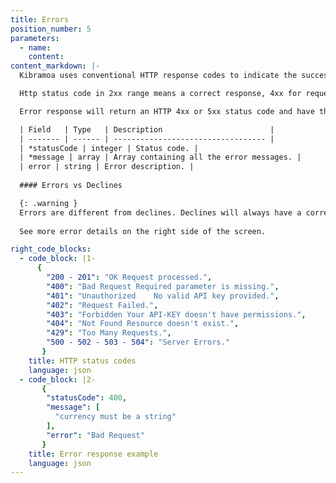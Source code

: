 ```yaml
---
title: Errors
position_number: 5
parameters:
  - name:
    content:
content_markdown: |-
  Kibramoa uses conventional HTTP response codes to indicate the success or failure of an API response. 

  Http status code in 2xx range means a correct response, 4xx for request validation, resources access, etc and 5xx indicate errors with Kibramoa servers (rarely you will get an 5xx error, but if it happens, please let us know!).

  Error response will return an HTTP 4xx or 5xx status code and have the following schema:

  | Field   | Type   | Description                        |
  | ------- | ------ | ---------------------------------- |
  | *statusCode | integer | Status code. |
  | *message | array | Array containing all the error messages. |
  | error | string | Error description. |
  
  #### Errors vs Declines

  {: .warning }
  Errors are different from declines. Declines will always have a correct HTTP status code 2xx, and means, for some reason, the processor got the request but decided to decline the payment. 
  
  See more error details on the right side of the screen.

right_code_blocks:
  - code_block: |1-
      {
        "200 - 201": "OK Request processed.",
        "400": "Bad Request Required parameter is missing.",
        "401": "Unauthorized	No valid API key provided.",
        "402": "Request Failed.",
        "403": "Forbidden Your API-KEY doesn't have permissions.",
        "404": "Not Found Resource doesn't exist.",
        "429": "Too Many Requests.",
        "500 - 502 - 503 - 504": "Server Errors."
       }
    title: HTTP status codes
    language: json
  - code_block: |2-
       {
        "statusCode": 400,
        "message": [
          "currency must be a string"
        ],
        "error": "Bad Request"
       }
    title: Error response example
    language: json
---
```


